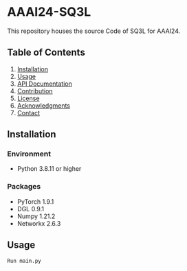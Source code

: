 # AAAI24-SQ3L
This repository houses the source Code of SQ3L for AAAI24.


## Table of Contents
1. [Installation](#installation)
2. [Usage](#usage)
3. [API Documentation](#api-documentation)
4. [Contribution](#contribution)
5. [License](#license)
6. [Acknowledgments](#acknowledgments)
7. [Contact](#contact)

## Installation
### Environment
- Python 3.8.11 or higher
### Packages
- PyTorch 1.9.1
- DGL 0.9.1
- Numpy 1.21.2
- Networkx 2.6.3


## Usage
```bash
Run main.py
